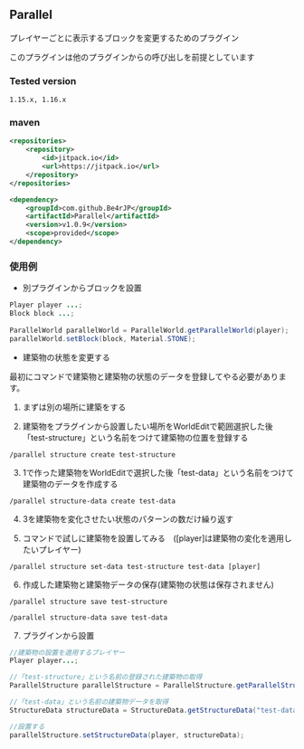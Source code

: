 ## Parallel
プレイヤーごとに表示するブロックを変更するためのプラグイン

このプラグインは他のプラグインからの呼び出しを前提としています


### Tested version
```
1.15.x, 1.16.x
```

### maven
```xml
<repositories>
    <repository>
        <id>jitpack.io</id>
        <url>https://jitpack.io</url>
    </repository>
</repositories>
```

```xml
<dependency>
    <groupId>com.github.Be4rJP</groupId>
    <artifactId>Parallel</artifactId>
    <version>v1.0.9</version>
    <scope>provided</scope>
</dependency>
```

### 使用例

* 別プラグインからブロックを設置
```java
Player player ...;
Block block ...;
        
ParallelWorld parallelWorld = ParallelWorld.getParallelWorld(player);
parallelWorld.setBlock(block, Material.STONE);
```

* 建築物の状態を変更する

最初にコマンドで建築物と建築物の状態のデータを登録してやる必要があります。

1. まずは別の場所に建築をする


2. 建築物をプラグインから設置したい場所をWorldEditで範囲選択した後「test-structure」という名前をつけて建築物の位置を登録する
```
/parallel structure create test-structure
```

3. 1で作った建築物をWorldEditで選択した後「test-data」という名前をつけて建築物のデータを作成する
```
/parallel structure-data create test-data
```

4. 3を建築物を変化させたい状態のパターンの数だけ繰り返す


5. コマンドで試しに建築物を設置してみる　([player]は建築物の変化を適用したいプレイヤー)
```
/parallel structure set-data test-structure test-data [player]
```

6. 作成した建築物と建築物データの保存(建築物の状態は保存されません)
```
/parallel structure save test-structure

/parallel structure-data save test-data
```

7. プラグインから設置
```java
//建築物の設置を適用するプレイヤー
Player player...;

//「test-structure」という名前の登録された建築物の取得
ParallelStructure parallelStructure = ParallelStructure.getParallelStructure("test-structure");

//「test-data」という名前の建築物データを取得
StructureData structureData = StructureData.getStructureData("test-data");

//設置する
parallelStructure.setStructureData(player, structureData);
```